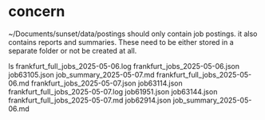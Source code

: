 # concern
~/Documents/sunset/data/postings should only contain job postings. it also contains reports and summaries. These need to be either stored in a separate folder or not be created at all.

ls
frankfurt_full_jobs_2025-05-06.log  frankfurt_jobs_2025-05-06.json  job63105.json              job_summary_2025-05-07.md
frankfurt_full_jobs_2025-05-06.md   frankfurt_jobs_2025-05-07.json  job63114.json
frankfurt_full_jobs_2025-05-07.log  job61951.json                   job63144.json
frankfurt_full_jobs_2025-05-07.md   job62914.json                   job_summary_2025-05-06.md
